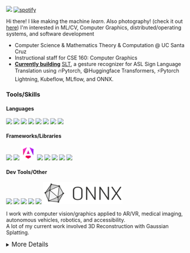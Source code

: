 
![](https://komarev.com/ghpvc/?username=dakshshah03)
[![spotify](https://api.statusbadges.me/badge/spotify/313141511141195777)](https://api.statusbadges.me/openspotify/313141511141195777) <br>

<link rel="stylesheet" type='text/css' href="https://cdn.jsdelivr.net/gh/devicons/devicon@latest/devicon.min.css" /> 

Hi there!
I like making the machine *learn*. Also photography! (check it out [here](https://www.instagram.com/dsunvaulted/)) 
I'm interested in ML/CV, Computer Graphics, distributed/operating systems, and software development

- Computer Science & Mathematics Theory & Computation @ UC Santa Cruz
- Instructional staff for CSE 160: Computer Graphics
- <u>**Currently building**</u>  [SLT](https://github.com/dakshshah03/SLT), a gesture recognizer for ASL Sign Language Translation using 🔥Pytorch, 😄Huggingface Transformers, ⚡Pytorch Lightning, Kubeflow, MLflow, and ONNX. 

### Tools/Skills
#### Languages
<p float="left">
  <img src="https://cdn.jsdelivr.net/gh/devicons/devicon@latest/icons/python/python-original.svg" height="60" />
  <img src="https://cdn.jsdelivr.net/gh/devicons/devicon@latest/icons/go/go-original-wordmark.svg" height="60"/> 
  <img src="https://cdn.jsdelivr.net/gh/devicons/devicon@latest/icons/c/c-plain.svg" height=60 />
  <img src="https://cdn.jsdelivr.net/gh/devicons/devicon@latest/icons/cplusplus/cplusplus-plain.svg" height=60 />
  <img src="https://cdn.jsdelivr.net/gh/devicons/devicon@latest/icons/typescript/typescript-original.svg" height=60 />
  <img src="https://cdn.jsdelivr.net/gh/devicons/devicon@latest/icons/javascript/javascript-original.svg" height=60 />
  <img src="https://cdn.jsdelivr.net/gh/devicons/devicon@latest/icons/matlab/matlab-original.svg" height=60 />
  <img src="https://cdn.jsdelivr.net/gh/devicons/devicon@latest/icons/rust/rust-original.svg" height=60 />
</p>

#### Frameworks/Libraries
<p float="left">
  <img src="https://cdn.jsdelivr.net/gh/devicons/devicon@latest/icons/pytorch/pytorch-original.svg" height="40" />
  <img src="https://opencv.org/wp-content/uploads/2020/07/OpenCV_logo_no_text-1.svg" height=40>
  <img src="./images/angular_gradient.png" height=40 />
  <img src="https://nodejs.org/static/logos/jsIconGreen.svg" height=40>
  <img src="https://lightning.ai/static/media/lightning-light.7f7e28493fb04c9626723e3ae593bebe.svg" height=40 />
  <img src="https://www.khronos.org/assets/images/api_logos/webgl_wht.svg" height=40 />
  <img src="https://cdn.jsdelivr.net/gh/devicons/devicon@latest/icons/postgresql/postgresql-plain-wordmark.svg" height=40 />
  <img src="https://cdn.jsdelivr.net/gh/devicons/devicon@latest/icons/threejs/threejs-original-wordmark.svg" height=40 />
</p>

#### Dev Tools/Other
<p float="left">
  <img src="https://cdn.jsdelivr.net/gh/devicons/devicon@latest/icons/kubernetes/kubernetes-original.svg" height="60"/> 
  <img src="https://cdn.jsdelivr.net/gh/devicons/devicon@latest/icons/docker/docker-plain-wordmark.svg" height="60" />
  <img src="https://cdn.jsdelivr.net/gh/devicons/devicon@latest/icons/githubactions/githubactions-original.svg" height=60>
  <img src="https://github.com/kubeflow/marketing-materials/blob/master/logos/Raster/Kubeflow-Logo-RGB.png?raw=true" height=60 />
  <img src="https://mlflow.org/docs/latest/api_reference/_static/MLflow-logo-final-black.png" height=60 />
  <img src="https://github.com/onnx/onnx/raw/main/docs/onnx-horizontal-color.png" height="60" />
</p>

I work with computer vision/graphics applied to AR/VR, medical imaging, autonomous vehicles, robotics, and accessibility. <br>
A lot of my current work involved 3D Reconstruction with Gaussian Splatting.
<details closed>
<summary> <big> More Details </big></summary>
## Research
My current research is in:
- Medical Imaging and 3D Reconstruction
- Virtual/Augmented Reality

My prior research was in:
- Molecular Dynamics
- Robotics with Autonomous Vehicle Scene Analysis and Decision-making
- ASL Gesture Recognition
<!-- <details closed> -->
  <summary> <big> Prior Coursework </big> </summary>
  Here's some of the courses I've taken while at UCSC.
  
  ### Personal Favorites:
  <ul>
    <li>CSE 160/L: Introduction to Computer Graphics</li>
    <li>CSE 138: Distributed Systems</li>
    <li>CSE 240: Artificial Intelligence</li>
    <li>CSE 242: Machine Learning</li>
    <li>CSE 244c: Advanced Computer Vision</li>
    <li>CSE 290c: Advanced Topics in Machine Learning (NeuroSymbolic AI)</li>
    <li>CSE 290c: Advanced Topics in Machine Learning (Differentiable Programming)</li>
    <li>MATH 105a: Real Analysis I</li>
    <li>MATH 117: Advanced Linear Algebra</li>
  </ul>
</details>

<!--  ### Computer Science
  <details closed>
    <summary> <big> Graduate </big> </summary>
    <ul>
      <li>CSE 240: Artificial Intelligence</li>
      <li>CSE 242: Machine Learning</li>
      <li>CSE 244c: Advanced Computer Vision</li>
      <li>CSE 290c: Advanced Topics in Machine Learning (NeuroSymbolic AI)</li>
      <li>CSE 290c: Advanced Topics in Machine Learning (Differentiable Programming)</li>
      <li>STAT 206: Applied Bayesian Statistics</li>
    </ul>
  </details>
  <details closed>
    <summary> Upper Division </summary>
    <ul>
      <li>CSE 160/L: Introduction to Computer Graphics</li>
      <li>CSE 138: Distributed Systems</li>
      <li>CSE 144: Applied Machine Learning: Deep Learning</li>
      <li>CSE 130: Principles of Computer Systems Design</li>
      <li>CSE 120: Computer Architecture</li>
      <li>CSE 114a: Foundations of Programming Languages</li>
      <li>CSE 107: Probability and Statistics for Engineers</li>
      <li>CSE 103: Computational Models</li>
      <li>CSE 102: Introduction to Analysis of Algorithms</li>
      <li>CSE 101: Introduction to Data Structures and Algorithms</li>
    </ul>
  </details>
  <details closed>
    <summary> Lower Division </summary>
    <ul>
      <li>CSE 30: Programming Abstractions in Python</li>
      <li>CSE 12: Computer Systems and Assembly</li>
      <li>CSE 13s: Computer Systems and C Programming</li>
      <li>ECE 30: Engineering Principles of Electronics</li>
    </ul>
  </details>
  
  ### Mathematics
  <details closed>
    <summary> Graduate/Upper Division </summary>
    <ul>
      <li>STAT 206: Applied Bayesian Statistics</li>
      <li>MATH 117: Advanced Linear Algebra</li>
      <li>MATH 105a: Real Analysis I</li>
      <li>MATH 115: Graph Theory</li>
      <li>MATH 100: Introduction to Proof and Problem Solving</li>
    </ul>
  </details>

  <details closed>
    <summary> Lower Division </summary>
    <ul>
      <li>MATH 24: Ordinary Differential Equations</li>
      <li>MATH 21: Linear Algebra</li>
      <li>MATH 23a: Vector Calculus I</li>
      <li>MATH 23b: Vector Calculus II</li>
      <li>MATH 19a: Calculus I</li>
      <li>MATH 19b: Calculus II</li>
    </ul>
  </details>
  -->
